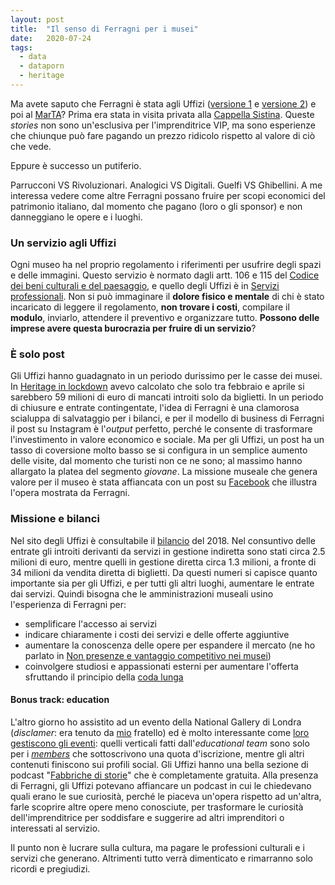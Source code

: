 ```yaml
---
layout: post
title:  "Il senso di Ferragni per i musei"
date:   2020-07-24
tags:
  - data
  - dataporn
  - heritage
---
```


Ma avete saputo che Ferragni è stata agli Uffizi ([versione 1](https://www.instagram.com/p/CCu_l3JIvFn/?utm_source=ig_web_copy_link) e [versione 2](https://www.instagram.com/p/CCvBhtsJn3D/?utm_source=ig_web_copy_link)) e poi al [MarTA](https://www.instagram.com/p/CC6SDmTA7Su/?utm_source=ig_web_copy_link)? Prima era stata in visita privata alla [Cappella Sistina](https://www.instagram.com/p/CBgebaJD5JW/?utm_source=ig_web_copy_link). Queste *stories* non sono un'esclusiva per l'imprenditrice VIP, ma sono esperienze che chiunque può fare pagando un prezzo ridicolo rispetto al valore di ciò che vede.

Eppure è successo un putiferio.

Parrucconi VS Rivoluzionari. Analogici VS Digitali. Guelfi VS Ghibellini. A me interessa vedere come altre Ferragni possano fruire per scopi economici del patrimonio italiano, dal momento che pagano (loro o gli sponsor) e non danneggiano le opere e i luoghi.

### Un servizio agli Uffizi
Ogni museo ha nel proprio regolamento i riferimenti per usufrire degli spazi e delle immagini. Questo servizio è normato dagli artt. 106 e 115 del [Codice dei beni culturali e del paesaggio](https://www.normattiva.it/uri-res/N2Ls?urn:nir:stato:decreto.legislativo:2004-01-22;42), e quello degli Uffizi è in [Servizi professionali](https://www.uffizi.it/servizi-professionali). Non si può immaginare il **dolore fisico e mentale** di chi è stato incaricato di leggere il regolamento, **non trovare i costi**, compilare il **modulo**, inviarlo, attendere il preventivo e organizzare tutto. **Possono delle imprese avere questa burocrazia per fruire di un servizio**?

### È solo post
Gli Uffizi hanno guadagnato in un periodo durissimo per le casse dei musei. In [Heritage in lockdown](https://doi.org/10.5281/zenodo.3743482) avevo calcolato che solo tra febbraio e aprile si sarebbero 59 milioni di euro di mancati introiti solo da biglietti. In un periodo di chiusure e entrate contingentate, l'idea di Ferragni è una clamorosa scialuppa di salvataggio per i bilanci, e per il modello di business di Ferragni il post su Instagram è l'*output* perfetto, perché le consente di trasformare l'investimento in valore economico e sociale. Ma per gli Uffizi, un post ha un tasso di coversione molto basso se si configura in un semplice aumento delle visite, dal momento che turisti non ce ne sono; al massimo hanno allargato la platea del segmento *giovane*. La missione museale che genera valore per il museo è stata affiancata con un post su [Facebook](https://www.facebook.com/uffizigalleries/photos/a.108530317434730/159115719042856/?type=3&theater) che illustra l'opera mostrata da Ferragni.

### Missione e bilanci
Nel sito degli Uffizi è consultabile il [bilancio](https://trasparenza.uffizi.it/archivio29_bilanci_0_404_731_1.html) del 2018. Nel consuntivo delle entrate gli introiti derivanti da servizi in gestione indiretta sono stati circa 2.5 milioni di euro, mentre quelli in gestione diretta circa 1.3 milioni, a fronte di 34 milioni da vendita diretta di biglietti. Da questi numeri si capisce quanto importante sia per gli Uffizi, e per tutti gli altri luoghi, aumentare le entrate dai servizi. Quindi bisogna che le amministrazioni museali usino l'esperienza di Ferragni per:

  - semplificare l'accesso ai servizi
  - indicare chiaramente i costi dei servizi e delle offerte aggiuntive
  - aumentare la conoscenza delle opere per espandere il mercato (ne ho parlato in [Non presenze e vantaggio competitivo nei musei](https://dataporn.me/2020/05/27/Non-presenze-vantaggiocompetitvo-musei.html))
  - coinvolgere studiosi e appassionati esterni per aumentare l'offerta sfruttando il principio della [coda lunga](https://it.wikipedia.org/wiki/Coda_lunga#:~:text=L'espressione%20coda%20lunga%2C%20in,di%20molte%20unit%C3%A0%20di%20pochi)

#### Bonus track: education
L'altro giorno ho assistito ad un evento della National Gallery di Londra (*disclamer*: era tenuto da [mio](https://www.youtube.com/watch?v=Ms6O85t40qo) fratello) ed è molto interessante come [loro gestiscono gli eventi](https://www.nationalgallery.org.uk/events): quelli verticali fatti dall'*educational team* sono solo per i [*members*](https://www.nationalgallery.org.uk/events/members) che sottoscrivono una quota d'iscrizione, mentre gli altri contenuti finiscono sui profili social. Gli Uffizi hanno una bella sezione di podcast "[Fabbriche di storie](https://www.uffizi.it/visite-speciali/fabbrichedistorie)" che è completamente gratuita. Alla presenza di Ferragni, gli Uffizi potevano affiancare un podcast in cui le chiedevano quali erano le sue curiosità, perché le piaceva un'opera rispetto ad un'altra, farle scoprire altre opere meno conosciute, per trasformare le curiosità dell'imprenditrice per soddisfare e suggerire ad altri imprenditori o interessati al servizio.

Il punto non è lucrare sulla cultura, ma pagare le professioni culturali e i servizi che generano. Altrimenti tutto verrà dimenticato e rimarranno solo ricordi e pregiudizi.
